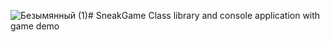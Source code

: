 ![Безымянный (1)](https://github.com/AlegDreg/SneakGame/assets/80702802/ddc062ab-ed4a-49ee-a90b-a81d50b838f2)# SneakGame
Class library and console application with game demo

